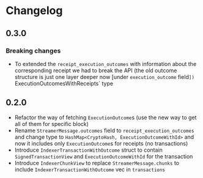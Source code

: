 # Changelog

## 0.3.0


### Breaking changes

* To extended the `receipt_execution_outcomes` with information about the corresponding receipt we had to break the API (the old outcome structure is just one layer deeper now [under `execution_outcome` field`])
 `ExecutionOutcomesWithReceipts` type

## 0.2.0

* Refactor the way of fetching `ExecutionOutcome`s (use the new way to get all of them for specific block)
* Rename `StreamerMessage.outcomes` field to `receipt_execution_outcomes` and change type to `HashMap<CryptoHash, ExecutionOutcomeWithId>` and now it includes only `ExecutionOutcome`s for receipts (no transactions)
* Introduce `IndexerTransactionWithOutcome` struct to contain `SignedTransactionView` and `ExecutionOutcomeWithId` for the transaction
* Introduce `IndexerChunkView` to replace `StreamerMessage.chunks` to include `IndexerTransactionWithOutcome` vec in `transactions` 
